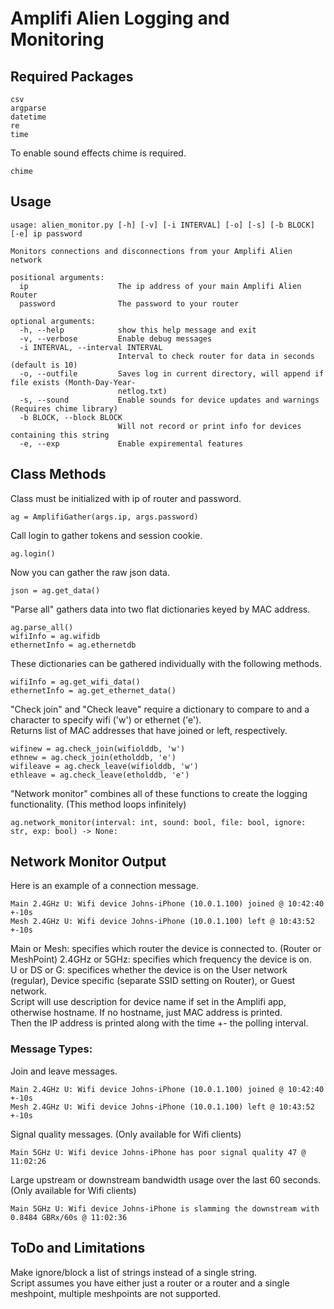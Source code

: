 # Amplifi Alien Logging and Monitoring

## Required Packages
```requests
csv
argparse
datetime
re
time
```
To enable sound effects chime is required.
```
chime
```

## Usage
```
usage: alien_monitor.py [-h] [-v] [-i INTERVAL] [-o] [-s] [-b BLOCK] [-e] ip password

Monitors connections and disconnections from your Amplifi Alien network

positional arguments:
  ip                    The ip address of your main Amplifi Alien Router
  password              The password to your router

optional arguments:
  -h, --help            show this help message and exit
  -v, --verbose         Enable debug messages
  -i INTERVAL, --interval INTERVAL
                        Interval to check router for data in seconds (default is 10)
  -o, --outfile         Saves log in current directory, will append if file exists (Month-Day-Year-
                        netlog.txt)
  -s, --sound           Enable sounds for device updates and warnings (Requires chime library)
  -b BLOCK, --block BLOCK
                        Will not record or print info for devices containing this string
  -e, --exp             Enable expiremental features
```

## Class Methods
Class must be initialized with ip of router and password.  
```
ag = AmplifiGather(args.ip, args.password)
``` 

Call login to gather tokens and session cookie.  
``` 
ag.login()  
```  

Now you can gather the raw json data.  
```
json = ag.get_data()  
```  

"Parse all" gathers data into two flat dictionaries keyed by MAC address.  
```
ag.parse_all()  
wifiInfo = ag.wifidb
ethernetInfo = ag.ethernetdb  
```
These dictionaries can be gathered individually with the following methods.  
```
wifiInfo = ag.get_wifi_data()  
ethernetInfo = ag.get_ethernet_data()
```

"Check join" and "Check leave" require a dictionary to compare to and a character to specify wifi ('w') or ethernet ('e').  
Returns list of MAC addresses that have joined or left, respectively.  
```
wifinew = ag.check_join(wifiolddb, 'w')
ethnew = ag.check_join(etholddb, 'e')
wifileave = ag.check_leave(wifiolddb, 'w')
ethleave = ag.check_leave(etholddb, 'e')
```

"Network monitor" combines all of these functions to create the logging functionality. (This method loops infinitely)  
```
ag.network_monitor(interval: int, sound: bool, file: bool, ignore: str, exp: bool) -> None:
```

## Network Monitor Output
Here is an example of a connection message.  
```
Main 2.4GHz U: Wifi device Johns-iPhone (10.0.1.100) joined @ 10:42:40 +-10s
Mesh 2.4GHz U: Wifi device Johns-iPhone (10.0.1.100) left @ 10:43:52 +-10s
```
Main or Mesh: specifies which router the device is connected to. (Router or MeshPoint)
2.4GHz or 5GHz: specifies which frequency the device is on.  
U or DS or G: specifices whether the device is on the User network (regular), Device specific (separate SSID setting on Router), or Guest network.  
Script will use description for device name if set in the Amplifi app, otherwise hostname. If no hostname, just MAC address is printed.  
Then the IP address is printed along with the time +- the polling interval.  

### Message Types:
Join and leave messages.  
```
Main 2.4GHz U: Wifi device Johns-iPhone (10.0.1.100) joined @ 10:42:40 +-10s
Mesh 2.4GHz U: Wifi device Johns-iPhone (10.0.1.100) left @ 10:43:52 +-10s
```
Signal quality messages. (Only available for Wifi clients)   
```
Main 5GHz U: Wifi device Johns-iPhone has poor signal quality 47 @ 11:02:26
```
Large upstream or downstream bandwidth usage over the last 60 seconds. (Only available for Wifi clients)   
```
Main 5GHz U: Wifi device Johns-iPhone is slamming the downstream with 0.8484 GBRx/60s @ 11:02:36
```

## ToDo and Limitations
Make ignore/block a list of strings instead of a single string.  
Script assumes you have either just a router or a router and a single meshpoint, multiple meshpoints are not supported.  
